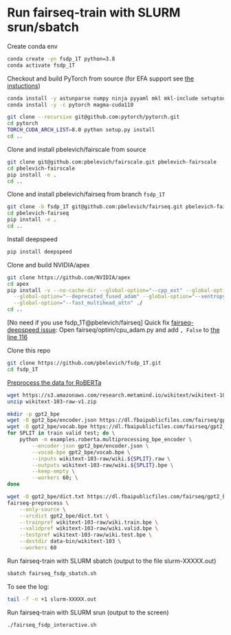 # Run fairseq-train with SLURM srun/sbatch

Create conda env
```bash
conda create -yn fsdp_1T python=3.8
conda activate fsdp_1T
```
Checkout and build PyTorch from source (for EFA support see [the instuctions](efa_support.md))
```bash
conda install -y astunparse numpy ninja pyyaml mkl mkl-include setuptools cmake cffi typing_extensions future six requests dataclasses
conda install -y -c pytorch magma-cuda110
```

```bash
git clone --recursive git@github.com:pytorch/pytorch.git
cd pytorch
TORCH_CUDA_ARCH_LIST=8.0 python setup.py install
cd ..
```

Clone and install pbelevich/fairscale from source
```bash
git clone git@github.com:pbelevich/fairscale.git pbelevich-fairscale
cd pbelevich-fairscale
pip install -e .
cd ..
```
Clone and install pbelevich/fairseq from branch `fsdp_1T`
```bash
git clone -b fsdp_1T git@github.com:pbelevich/fairseq.git pbelevich-fairseq
cd pbelevich-fairseq
pip install -e .
cd ..
```
Install deepspeed
```bash
pip install deepspeed
```
Clone and build NVIDIA/apex
```bash
git clone https://github.com/NVIDIA/apex
cd apex
pip install -v --no-cache-dir --global-option="--cpp_ext" --global-option="--cuda_ext" \
  --global-option="--deprecated_fused_adam" --global-option="--xentropy" \
  --global-option="--fast_multihead_attn" ./
cd ..
```
[No need if you use fsdp_1T@pbelevich/fairseq] Quick fix [fairseq-deepspeed issue](https://github.com/pytorch/fairseq/issues/3810):
Open fairseq/optim/cpu_adam.py and add `, False` to [the line 116](https://github.com/pytorch/fairseq/blob/1f7ef9ed1e1061f8c7f88f8b94c7186834398690/fairseq/optim/cpu_adam.py#L116)

Clone this repo
```bash
git clone https://github.com/pbelevich/fsdp_1T.git
cd fsdp_1T
```

[Preprocess the data for RoBERTa](https://github.com/pytorch/fairseq/blob/master/examples/roberta/README.pretraining.md#1-preprocess-the-data)
```bash
wget https://s3.amazonaws.com/research.metamind.io/wikitext/wikitext-103-raw-v1.zip
unzip wikitext-103-raw-v1.zip
```
```bash
mkdir -p gpt2_bpe
wget -O gpt2_bpe/encoder.json https://dl.fbaipublicfiles.com/fairseq/gpt2_bpe/encoder.json
wget -O gpt2_bpe/vocab.bpe https://dl.fbaipublicfiles.com/fairseq/gpt2_bpe/vocab.bpe
for SPLIT in train valid test; do \
    python -m examples.roberta.multiprocessing_bpe_encoder \
        --encoder-json gpt2_bpe/encoder.json \
        --vocab-bpe gpt2_bpe/vocab.bpe \
        --inputs wikitext-103-raw/wiki.${SPLIT}.raw \
        --outputs wikitext-103-raw/wiki.${SPLIT}.bpe \
        --keep-empty \
        --workers 60; \
done
```
```bash
wget -O gpt2_bpe/dict.txt https://dl.fbaipublicfiles.com/fairseq/gpt2_bpe/dict.txt
fairseq-preprocess \
    --only-source \
    --srcdict gpt2_bpe/dict.txt \
    --trainpref wikitext-103-raw/wiki.train.bpe \
    --validpref wikitext-103-raw/wiki.valid.bpe \
    --testpref wikitext-103-raw/wiki.test.bpe \
    --destdir data-bin/wikitext-103 \
    --workers 60
```
Run fairseq-train with SLURM sbatch (output to the file slurm-XXXXX.out)
```bash
sbatch fairseq_fsdp_sbatch.sh
```
To see the log:
```bash
tail -f -n +1 slurm-XXXXX.out
```
Run fairseq-train with SLURM srun (output to the screen)
```bash
./fairseq_fsdp_interactive.sh
```
